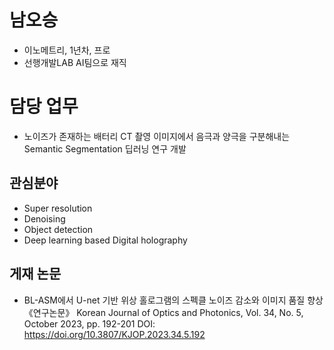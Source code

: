 # 남오승

- 이노메트리, 1년차, 프로
- 선행개발LAB AI팀으로 재직 

# 담당 업무

- 노이즈가 존재하는 배터리 CT 촬영 이미지에서 음극과 양극을 구분해내는 Semantic Segmentation 딥러닝 연구 개발

## 관심분야

- Super resolution 
- Denoising 
- Object detection 
- Deep learning based Digital holography 
 
## 게재 논문
- BL-ASM에서 U-net 기반 위상 홀로그램의 스펙클 노이즈 감소와 이미지 품질 향상
《연구논문》 Korean Journal of Optics and Photonics, Vol. 34, No. 5, October 2023, pp. 192-201 
DOI: https://doi.org/10.3807/KJOP.2023.34.5.192
 
